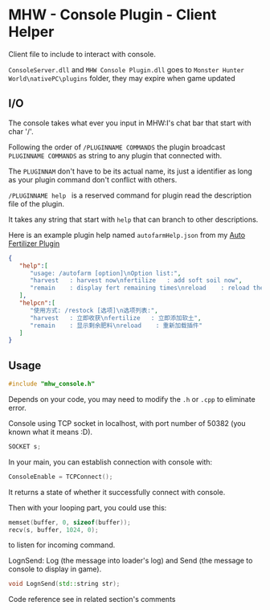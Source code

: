 # MHW - Console Plugin - Client Helper
Client file to include to interact with console.

`ConsoleServer.dll` and `MHW Console Plugin.dll` goes to `Monster Hunter World\nativePC\plugins` folder, they may expire when game updated



## I/O

The console takes what ever you input in MHW:I's chat bar that start with char '/'.

Following the order of `/PLUGINNAME COMMANDS` the plugin broadcast `PLUGINNAME COMMANDS` as string to any plugin that connected with.

The `PLUGINNAM` don't have to be its actual name, its just a identifier as long as your plugin command don't conflict with others.



`/PLUGINNAME help ` is a reserved command for plugin read the description file of the plugin.

It takes any string that start with `help` that can branch to other descriptions.



Here is an example plugin help named `autofarmHelp.json` from my [Auto Fertilizer Plugin](https://www.nexusmods.com/monsterhunterworld/mods/3626)

```json
{
   "help":[
      "usage: /autofarm [option]\nOption list:",
      "harvest   : harvest now\nfertilize   : add soft soil now",
      "remain    : display fert remaining times\nreload    : reload the plugin to refresh address and config"
   ],
   "helpcn":[
      "使用方式: /restock [选项]\n选项列表:",
      "harvest   : 立即收获\nfertilize   : 立即添加软土",
      "remain    : 显示剩余肥料\nreload    : 重新加载插件"
   ]
}
```



## Usage

```c++
#include "mhw_console.h"
```

Depends on your code, you may need to modify the `.h` or `.cpp` to eliminate error.



Console using TCP socket in localhost, with port number of 50382 (you known what it means :D).

```c++
SOCKET s;
```

In your main, you can establish connection with console with:

```c++
ConsoleEnable = TCPConnect();
```

It returns a state of whether it successfully connect with console.

Then with your looping part, you could use this:

```c++
memset(buffer, 0, sizeof(buffer));
recv(s, buffer, 1024, 0);
```

to listen for incoming command.



LognSend: Log (the message into loader's log) and Send (the message to console to display in game).


```c++
void LognSend(std::string str);
```



Code reference see in related section's comments